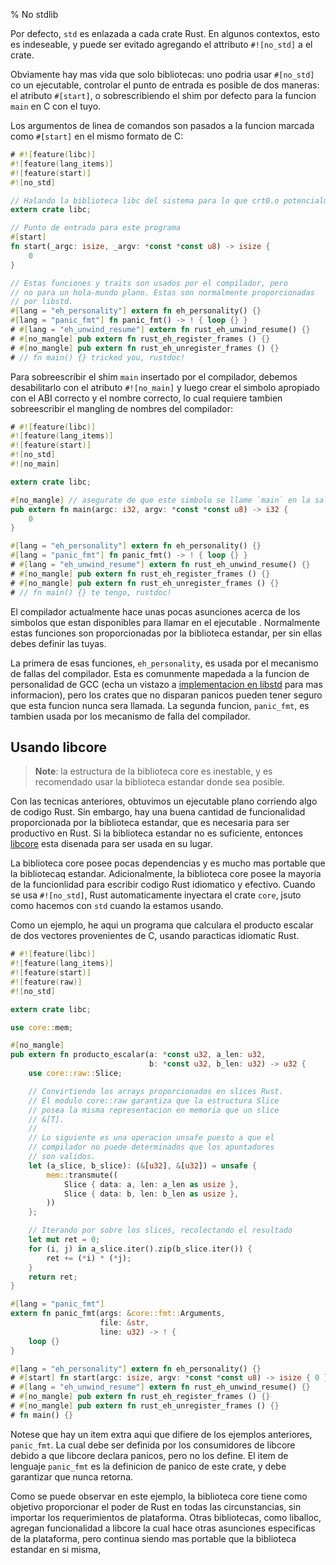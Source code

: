 % No stdlib

Por defecto, `std` es enlazada a cada crate Rust. En algunos contextos, esto es indeseable, y puede ser evitado agregando el attributo `#![no_std]` a el crate.

Obviamente hay mas vida que solo bibliotecas: uno podria usar `#[no_std]` co un ejecutable, controlar el punto de entrada es posible de dos maneras: el atributo `#[start]`, o sobrescribiendo el shim por defecto para la funcion `main` en C con el tuyo.

Los argumentos de linea de comandos son pasados a la funcion marcada como `#[start]`  en el mismo formato de C:

```rust
# #![feature(libc)]
#![feature(lang_items)]
#![feature(start)]
#![no_std]

// Halando la biblioteca libc del sistema para lo que crt0.o potencialmente requiere
extern crate libc;

// Punto de entrada para este programa
#[start]
fn start(_argc: isize, _argv: *const *const u8) -> isize {
    0
}

// Estas funciones y traits son usados por el compilador, pero
// no para un hola-mundo plano. Estas son normalmente proporcionadas
// por libstd.
#[lang = "eh_personality"] extern fn eh_personality() {}
#[lang = "panic_fmt"] fn panic_fmt() -> ! { loop {} }
# #[lang = "eh_unwind_resume"] extern fn rust_eh_unwind_resume() {}
# #[no_mangle] pub extern fn rust_eh_register_frames () {}
# #[no_mangle] pub extern fn rust_eh_unregister_frames () {}
# // fn main() {} tricked you, rustdoc!
```

Para sobreescribir el shim `main` insertado por el compilador, debemos desabilitarlo con el atributo `#![no_main]` y luego crear el simbolo apropiado con el ABI correcto y el nombre correcto, lo cual requiere tambien sobreescribir el mangling de nombres del compilador:

```rust
# #![feature(libc)]
#![feature(lang_items)]
#![feature(start)]
#![no_std]
#![no_main]

extern crate libc;

#[no_mangle] // asegurate de que este simbolo se llame `main` en la salida tambien
pub extern fn main(argc: i32, argv: *const *const u8) -> i32 {
    0
}

#[lang = "eh_personality"] extern fn eh_personality() {}
#[lang = "panic_fmt"] fn panic_fmt() -> ! { loop {} }
# #[lang = "eh_unwind_resume"] extern fn rust_eh_unwind_resume() {}
# #[no_mangle] pub extern fn rust_eh_register_frames () {}
# #[no_mangle] pub extern fn rust_eh_unregister_frames () {}
# // fn main() {} te tengo, rustdoc!
```

El compilador actualmente hace unas pocas asunciones acerca de los simbolos que estan disponibles para llamar en el ejecutable . Normalmente estas funciones son proporcionadas por la biblioteca estandar, per sin ellas debes definir las tuyas.

La primera de esas funciones, `eh_personality`, es usada por el mecanismo de fallas del compilador. Esta es comunmente mapedada a la funcion de personalidad de GCC (echa un vistazo a [implementacion en libstd](../std/rt/unwind/index.html) para mas informacion), pero los crates que no disparan panicos pueden tener seguro que esta funcion nunca sera llamada. La segunda funcion, `panic_fmt`, es tambien usada por los mecanismo de falla del compilador.

## Usando libcore

> **Note**: la estructura de la biblioteca core es inestable, y es recomendado
> usar la biblioteca estandar donde sea posible.

Con las tecnicas anteriores, obtuvimos un ejecutable plano corriendo algo de codigo Rust. Sin embargo, hay una buena cantidad de funcionalidad proporcionada por la biblioteca estandar, que es necesaria para ser productivo en Rust. Si la biblioteca estandar no es suficiente, entonces [libcore](../core/index.html) esta disenada para ser usada en su lugar.

La biblioteca core posee pocas dependencias y es mucho mas portable que la bibliotecaq estandar. Adicionalmente, la biblioteca core posee la mayoria de la funcionlidad para escribir codigo Rust idiomatico y efectivo. Cuando se usa `#![no_std]`, Rust automaticamente inyectara el crate `core`, jsuto como hacemos con `std` cuando la estamos usando.

Como un ejemplo, he aqui un programa que calculara el producto escalar de dos vectores provenientes de C, usando paracticas idiomatic Rust.

```rust
# #![feature(libc)]
#![feature(lang_items)]
#![feature(start)]
#![feature(raw)]
#![no_std]

extern crate libc;

use core::mem;

#[no_mangle]
pub extern fn producto_escalar(a: *const u32, a_len: u32,
                               b: *const u32, b_len: u32) -> u32 {
    use core::raw::Slice;

    // Convirtiendo los arrays proporcionados en slices Rust.
    // El modulo core::raw garantiza que la estructura Slice
    // posea la misma representacion en memoria que un slice
    // &[T].
    //
    // Lo siguiente es una operacion unsafe puesto a que el
    // compilador no puede determinados que los apuntadores
    // son validos.
    let (a_slice, b_slice): (&[u32], &[u32]) = unsafe {
        mem::transmute((
            Slice { data: a, len: a_len as usize },
            Slice { data: b, len: b_len as usize },
        ))
    };

    // Iterando por sobre los slices, recolectando el resultado
    let mut ret = 0;
    for (i, j) in a_slice.iter().zip(b_slice.iter()) {
        ret += (*i) * (*j);
    }
    return ret;
}

#[lang = "panic_fmt"]
extern fn panic_fmt(args: &core::fmt::Arguments,
                    file: &str,
                    line: u32) -> ! {
    loop {}
}

#[lang = "eh_personality"] extern fn eh_personality() {}
# #[start] fn start(argc: isize, argv: *const *const u8) -> isize { 0 }
# #[lang = "eh_unwind_resume"] extern fn rust_eh_unwind_resume() {}
# #[no_mangle] pub extern fn rust_eh_register_frames () {}
# #[no_mangle] pub extern fn rust_eh_unregister_frames () {}
# fn main() {}
```

Notese que hay un item extra aqui que difiere de los ejemplos anteriores, `panic_fmt`. La cual debe ser definida por los consumidores de libcore debido a que libcore declara panicos, pero no los define. El item de lenguaje `panic_fmt` es la definicion de panico de este crate, y debe garantizar que nunca retorna.

Como se puede observar en este ejemplo, la biblioteca core tiene como objetivo proporcionar el poder de Rust en todas las circunstancias, sin importar los requerimientos de plataforma. Otras bibliotecas, como liballoc, agregan funcionalidad a libcore la cual hace otras asunciones especificas de la plataforma, pero continua siendo mas portable que la biblioteca estandar en si misma,
